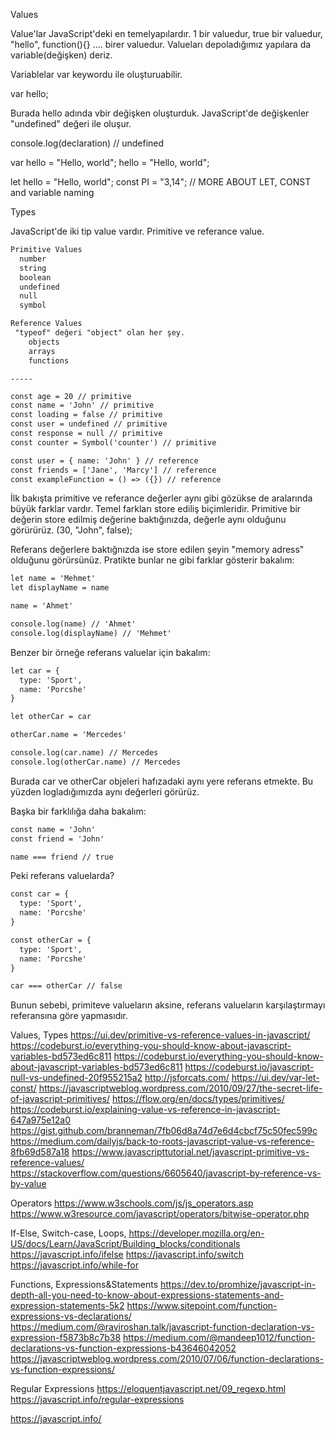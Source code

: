 Values

Value'lar JavaScript'deki en temelyapılardır. 1 bir valuedur, true bir valuedur, "hello", function(){} .... birer valuedur. Valueları depoladığımız yapılara da variable(değişken) deriz.

Variablelar var keywordu ile oluşturuabilir.

var hello;

Burada hello adında vbir değişken oluşturduk. JavaScript'de değişkenler "undefined" değeri ile oluşur. 

console.log(declaration) // undefined

var hello = "Hello, world";
hello = "Hello, world";

let hello = "Hello, world";
const PI = "3,14";
// MORE ABOUT LET, CONST and variable naming


Types

JavaScript'de iki tip value vardır. Primitive ve referance value.

```html
Primitive Values
  number
  string
  boolean
  undefined
  null
  symbol

Reference Values
 "typeof" değeri "object" olan her şey.
    objects
    arrays
    functions
```
    -----
    
```html
const age = 20 // primitive
const name = 'John' // primitive
const loading = false // primitive
const user = undefined // primitive
const response = null // primitive
const counter = Symbol('counter') // primitive

const user = { name: 'John' } // reference
const friends = ['Jane', 'Marcy'] // reference
const exampleFunction = () => ({}) // reference  
```
     

İlk bakışta primitive ve referance değerler aynı gibi gözükse de aralarında büyük farklar vardır. Temel farkları store ediliş biçimleridir. Primitive bir değerin store edilmiş değerine baktığınızda, değerle aynı olduğunu görürürüz. (30, "John", false);

Referans değerlere baktığnızda ise store edilen şeyin "memory adress" olduğunu görürsünüz. Pratikte bunlar ne gibi farklar gösterir bakalım: 

```html
let name = 'Mehmet'
let displayName = name

name = 'Ahmet'

console.log(name) // 'Ahmet'
console.log(displayName) // 'Mehmet'
```

Benzer bir örneğe referans valuelar için bakalım: 

```html
let car = {
  type: 'Sport',
  name: 'Porcshe'
}

let otherCar = car

otherCar.name = 'Mercedes'

console.log(car.name) // Mercedes
console.log(otherCar.name) // Mercedes
```


Burada car ve otherCar objeleri hafızadaki aynı yere referans etmekte. Bu yüzden logladığımızda aynı değerleri görürüz.


Başka bir farklılığa daha bakalım: 

```html
const name = 'John'
const friend = 'John'

name === friend // true
```

Peki referans valuelarda?

```html
const car = {
  type: 'Sport',
  name: 'Porcshe'
}

const otherCar = {
  type: 'Sport',
  name: 'Porcshe'
}

car === otherCar // false
```

Bunun sebebi, primiteve valueların aksine, referans valueların karşılaştırmayı referansına göre yapmasıdır.

Values, Types
https://ui.dev/primitive-vs-reference-values-in-javascript/
https://codeburst.io/everything-you-should-know-about-javascript-variables-bd573ed6c811
https://codeburst.io/everything-you-should-know-about-javascript-variables-bd573ed6c811
https://codeburst.io/javascript-null-vs-undefined-20f955215a2
http://jsforcats.com/
https://ui.dev/var-let-const/
https://javascriptweblog.wordpress.com/2010/09/27/the-secret-life-of-javascript-primitives/
https://flow.org/en/docs/types/primitives/
https://codeburst.io/explaining-value-vs-reference-in-javascript-647a975e12a0
https://gist.github.com/branneman/7fb06d8a74d7e6d4cbcf75c50fec599c
https://medium.com/dailyjs/back-to-roots-javascript-value-vs-reference-8fb69d587a18
https://www.javascripttutorial.net/javascript-primitive-vs-reference-values/
https://stackoverflow.com/questions/6605640/javascript-by-reference-vs-by-value

Operators
https://www.w3schools.com/js/js_operators.asp
https://www.w3resource.com/javascript/operators/bitwise-operator.php


If-Else, Switch-case, Loops, 
https://developer.mozilla.org/en-US/docs/Learn/JavaScript/Building_blocks/conditionals
https://javascript.info/ifelse
https://javascript.info/switch
https://javascript.info/while-for

Functions, Expressions&Statements
https://dev.to/promhize/javascript-in-depth-all-you-need-to-know-about-expressions-statements-and-expression-statements-5k2
https://www.sitepoint.com/function-expressions-vs-declarations/
https://medium.com/@raviroshan.talk/javascript-function-declaration-vs-expression-f5873b8c7b38
https://medium.com/@mandeep1012/function-declarations-vs-function-expressions-b43646042052
https://javascriptweblog.wordpress.com/2010/07/06/function-declarations-vs-function-expressions/


Regular Expressions
https://eloquentjavascript.net/09_regexp.html
https://javascript.info/regular-expressions

https://javascript.info/
